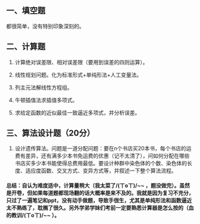 ## 一、填空题

都很简单，没有特别印象深刻的。

## 二、计算题
1. 计算绝对误差限、相对误差限（要用到误差的四则运算）。

2. 线性规划问题。化为标准形式+单纯形法+人工变量法。

3. 列主元法解线性方程组。

4. 牛顿插值法求插值多项式。

5. 求给定函数的近似最佳一致逼近多项式，并分析误差。

## 三、算法设计题（20分）

1. 设计遗传算法。问题是一道分配问题：要在n个书店买20本书，每个书店的运费有差异，还有满多少本书免运费的优惠（记不太清了），问如何分配在哪些书店买多少本书能使得总费用最低。要设计种群中染色体的个数、染色体的长度、适应度函数、交叉方式、变异方式等，并叙述一下整个算法流程。

#### 总结：自认为难度适中，计算量稍大（我太菜了/(ㄒoㄒ)/~~ ，题没做完）。虽然是开卷，但如果每道题都现场翻的话大概率是来不及的。我就是因为复习不充分，只过了一遍笔记和ppt，没有动手做题，导致手很生，尤其是单纯形法和函数逼近太不熟练了，耽搁了很久。另外学弟学妹们考前一定要熟悉计算器是怎么按的（血的教训/(ㄒoㄒ)/~~ ）。
